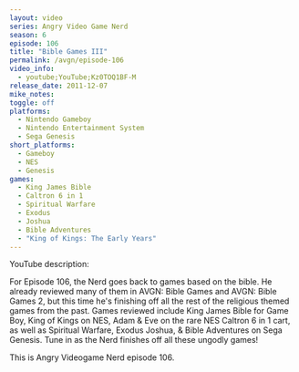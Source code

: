```yaml
---
layout: video
series: Angry Video Game Nerd
season: 6
episode: 106
title: "Bible Games III"
permalink: /avgn/episode-106
video_info:
  - youtube;YouTube;Kz0TOQ1BF-M
release_date: 2011-12-07
mike_notes:
toggle: off
platforms:
  - Nintendo Gameboy
  - Nintendo Entertainment System
  - Sega Genesis
short_platforms:
  - Gameboy
  - NES
  - Genesis
games:
  - King James Bible
  - Caltron 6 in 1
  - Spiritual Warfare
  - Exodus
  - Joshua
  - Bible Adventures
  - "King of Kings: The Early Years"
---
```


<p class="yt-description">YouTube description:</p>

For Episode 106, the Nerd goes back to games based on the bible. He already reviewed many of them in AVGN: Bible Games and AVGN: Bible Games 2, but this time he's finishing off all the rest of the religious themed games from the past. Games reviewed include King James Bible for Game Boy, King of Kings on NES, Adam & Eve on the rare NES Caltron 6 in 1 cart, as well as Spiritual Warfare, Exodus Joshua, & Bible Adventures on Sega Genesis. Tune in as the Nerd finishes off all these ungodly games!

This is Angry Videogame Nerd episode 106.